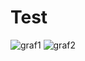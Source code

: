 # Test
![graf1](https://user-images.githubusercontent.com/72665567/202924361-90ccf936-51d1-4fbb-80c3-b64b9fe9f5bf.png)
![graf2](https://user-images.githubusercontent.com/72665567/202924784-4de9a3c3-3e74-4f21-be90-3313443e1ff5.png)
